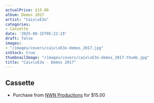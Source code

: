 ```yaml
---
actualPrice: $15.00
album: Demos 2017
artist: "Caix\xE3o"
categories:
- Cassette
date: '2025-08-15T05:22:19'
draft: false
images:
- "/images/covers/caix\xE3o-demos_2017.jpg"
inStock: true
thumbnailImage: "/images/covers/caix\xE3o-demos_2017-thumb.jpg"
title: "Caix\xE3o - Demos 2017"
---
```


## Cassette
* Purchase from [NWN Productions](http://shop.nwnprod.com/index.php?route=product/product&path=73&product_id=61194&sort=pd.name&order=ASC) for $15.00
